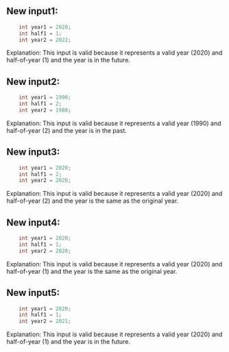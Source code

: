 ## New input1:
```java
    int year1 = 2020;
    int half1 = 1;
    int year2 = 2022;
```
Explanation: This input is valid because it represents a valid year (2020) and half-of-year (1) and the year is in the future.

## New input2:
```java
    int year1 = 1990;
    int half1 = 2;
    int year2 = 1988;
```
Explanation: This input is valid because it represents a valid year (1990) and half-of-year (2) and the year is in the past.

## New input3:
```java
    int year1 = 2020;
    int half1 = 2;
    int year2 = 2020;
```
Explanation: This input is valid because it represents a valid year (2020) and half-of-year (2) and the year is the same as the original year.

## New input4:
```java
    int year1 = 2020;
    int half1 = 1;
    int year2 = 2020;
```
Explanation: This input is valid because it represents a valid year (2020) and half-of-year (1) and the year is the same as the original year.

## New input5:
```java
    int year1 = 2020;
    int half1 = 1;
    int year2 = 2021;
```
Explanation: This input is valid because it represents a valid year (2020) and half-of-year (1) and the year is in the future.
